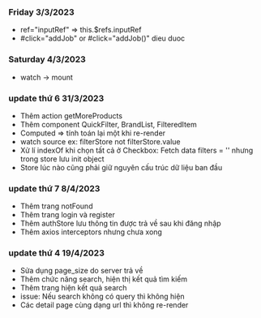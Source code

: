 ### Friday 3/3/2023

-   ref="inputRef" => this.$refs.inputRef
-   #click="addJob" or #click="addJob()" dieu duoc

### Saturday 4/3/2023

-   watch -> mount

### update thứ 6 31/3/2023

-   Thêm action getMoreProducts
-   Thêm component QuickFilter, BrandList, FilteredItem
-   Computed => tính toán lại một khi re-render
-   watch source ex: filterStore not filterStore.value
-   Xử lí indexOf khi chọn tất cả ở Checkbox: Fetch data filters = '' nhưng trong store lưu init object
-   Store lúc nào cũng phải giữ nguyên cấu trúc dữ liệu ban đầu

### update thứ 7 8/4/2023

-   Thêm trang notFound
-   Thêm trang login và register
-   Thêm authStore lưu thông tin được trả về sau khi đăng nhập
-   Thêm axios interceptors nhưng chưa xong

### update thứ 4 19/4/2023
- Sửa dụng page_size do server trả về
- Thêm chức năng search, hiện thị kết quả tìm kiếm
- Thêm trang hiện kết quả search
- issue: Nếu search không có query thì không hiện
- Các detail page cùng dạng url thì không re-render
